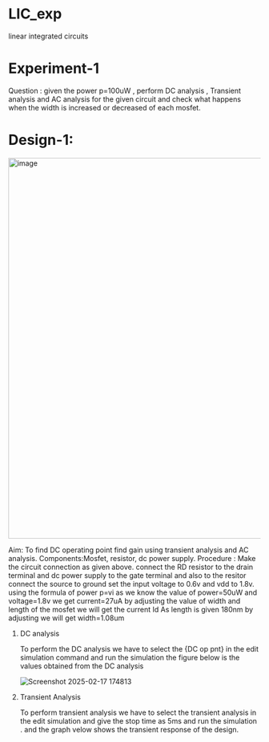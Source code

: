 # LIC_exp
linear integrated circuits
# Experiment-1
Question : given the power p=100uW , perform DC analysis , Transient analysis and AC analysis for the given circuit and check what happens when the width is increased or decreased of each mosfet.
# Design-1:
<img width="761" alt="image" src="https://github.com/user-attachments/assets/197db282-80c8-4b12-bb5e-78640bd3f78a" />


Aim: To find DC operating point find gain using transient analysis and AC analysis.
Components:Mosfet, resistor, dc power supply.
Procedure :
Make the circuit connection as given above.
connect the RD resistor to the drain terminal and dc power supply to the gate terminal and also to the resitor
connect the source to ground 
set the input voltage to 0.6v and vdd to 1.8v.
using the formula of power p=vi
as we know the value of power=50uW and voltage=1.8v
we get current=27uA
by adjusting the value of width and length of the mosfet we will get the current Id 
As length is given 180nm by adjusting we will get width=1.08um
1. DC analysis

   
   To perform the DC analysis we have to select the {DC op pnt} in the edit simulation command and run the simulation
   the figure below is the values obtained from the DC analysis
   
   ![Screenshot 2025-02-17 174813](https://github.com/user-attachments/assets/b9221c03-af3a-4221-a274-6dc18f9150c5)

2. Transient Analysis

   
   To perform transient analysis we have to select the transient analysis in the edit simulation
   and give the stop time as 5ms and run the simulation .
   and the graph velow shows the transient response of the design.
   

